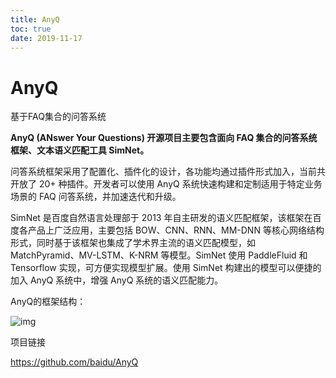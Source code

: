 ```yaml
---
title: AnyQ
toc: true
date: 2019-11-17
---
```

# AnyQ

基于FAQ集合的问答系统

**AnyQ (ANswer Your Questions) 开源项目主要包含面向 FAQ 集合的问答系统框架、文本语义匹配工具 SimNet。**

问答系统框架采用了配置化、插件化的设计，各功能均通过插件形式加入，当前共开放了 20+ 种插件。开发者可以使用 AnyQ 系统快速构建和定制适用于特定业务场景的 FAQ 问答系统，并加速迭代和升级。

SimNet 是百度自然语言处理部于 2013 年自主研发的语义匹配框架，该框架在百度各产品上广泛应用，主要包括 BOW、CNN、RNN、MM-DNN 等核心网络结构形式，同时基于该框架也集成了学术界主流的语义匹配模型，如 MatchPyramid、MV-LSTM、K-NRM 等模型。SimNet 使用 PaddleFluid 和 Tensorflow 实现，可方便实现模型扩展。使用 SimNet 构建出的模型可以便捷的加入 AnyQ 系统中，增强 AnyQ 系统的语义匹配能力。


AnyQ的框架结构：


![img](https://mmbiz.qpic.cn/mmbiz_png/VBcD02jFhgkeqI4keicpcSFGiaqyWevicnfkcrSFog9c6X9N8nY4y1yAB4URibvTmR3wbpvic04v8icibfKEZ0JKrXtpg/640?tp=webp&wxfrom=5&wx_lazy=1&wx_co=1)


项目链接

https://github.com/baidu/AnyQ
